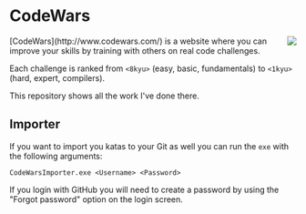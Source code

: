# CodeWars

<img align="right" src="http://d3l8wp33uu8nxs.cloudfront.net/assets/logos/logo-square-red-big-4e51d3c67160dc4d16ffde19adfcd0fc.png">
[CodeWars](http://www.codewars.com/) is a website where you can improve your skills by training with others on real code challenges.

Each challenge is ranked from `<8kyu>` (easy, basic, fundamentals) to `<1kyu>` (hard, expert, compilers).

This repository shows all the work I've done there.

## Importer

If you want to import you katas to your Git as well you can run the `exe` with the following arguments:

```
CodeWarsImporter.exe <Username> <Password>
```

If you login with GitHub you will need to create a password by using the "Forgot password" option on the login screen.
